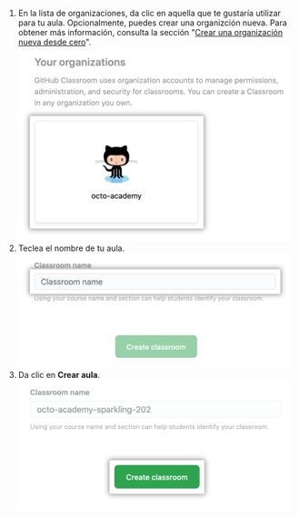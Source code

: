 1. En la lista de organizaciones, da clic en aquella que te gustaría utilizar para tu aula. Opcionalmente, puedes crear una organizción nueva. Para obtener más información, consulta la sección "[Crear una organización nueva desde cero](/github/setting-up-and-managing-organizations-and-teams/creating-a-new-organization-from-scratch)". ![Organización en la lista de organizaciones para crear un aula nueva](/assets/images/help/classroom/click-organization.png)
1. Teclea el nombre de tu aula. ![Campo de texto para teclear el nombre del aula](/assets/images/help/classroom/type-classroom-name.png)
1. Da clic en **Crear aula**. ![Campo de texto para teclear el nombre del aula](/assets/images/help/classroom/click-create-classroom-button.png)
